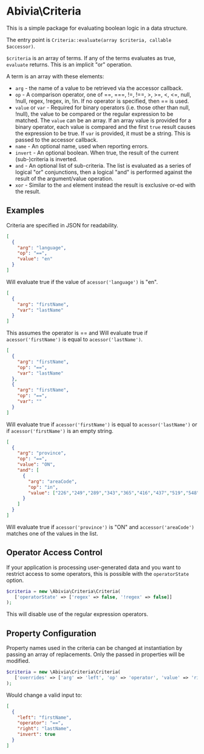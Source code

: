 # Abivia\Criteria

This is a simple package for evaluating boolean logic in a data structure.

The entry point is `Criteria::evaluate(array $criteria, callable $accessor)`.

`$criteria` is an array of terms. If any of the terms evaluates as true, `evaluate` returns.
This is an implicit "or" operation.

A term is an array with these elements:
* `arg` - the name of a value to be retrieved via the accessor callback.
* `op` - A comparison operator, one of ==, ===, !=, !==, >, >=, <, <=, null, !null, regex, !regex,
in, !in.
If no operator is specified, then == is used.
* `value` or `var` - Required for binary operators (i.e. those other than null, !null), the value
to be compared or the regular expression to be matched. The `value` can be an array.
If an array value is provided for a binary operator, each value is compared 
and the first `true` result causes the expression to be true.
If `var` is provided, it must be a string. This is passed to the accessor callback.
* `name` - An optional name, used when reporting errors.
* `invert` - An optional boolean. When true, the result of the current (sub-)criteria is inverted.
* `and` - An optional list of sub-criteria. The list is evaluated as a series of logical "or"
conjunctions, then a logical "and" is performed against the result of the argument/value operation.
* `xor` - Similar to the `and` element instead the result is exclusive or-ed with the result.

## Examples
Criteria are specified in JSON for readability.
```json
[
  {
    "arg": "language",
    "op": "==",
    "value": "en"
  }
]
```
Will evaluate true if the value of `acessor('language')` is "en".

```json
[
  {
    "arg": "firstName",
    "var": "lastName"
  }
]
```
This assumes the operator is == and Will evaluate true
if  `acessor('firstName')` is equal to `acessor('lastName')`.

```json
[
  {
    "arg": "firstName",
    "op": "==",
    "var": "lastName"
  },
  {
    "arg": "firstName",
    "op": "==",
    "var": ""
  }
]
```
Will evaluate true if  `acessor('firstName')` is equal to `acessor('lastName')` 
or if `acessor('firstName')` is an empty string.

```json
[
  {
    "arg": "province",
    "op": "==",
    "value": "ON",
    "and": [
      {
        "arg": "areaCode",
        "op": "in",
        "value": ["226","249","289","343","365","416","437","519","548","613","647","705","807","905"]
      }
    ]
  }
]
```
Will evaluate true if `acessor('province')` is "ON" 
and `accessor('areaCode')` matches one of the values in the list.

## Operator Access Control

If your application is processing user-generated data and you want to
restrict access to some operators, this is possible with the 
`operatorState` option.

```php
$criteria = new \Abivia\Criteria\Criteria(
   ['operatorState' => ['regex' => false, '!regex' => false]]
);
```
This will disable use of the regular expression operators.

## Property Configuration

Property names used in the criteria can be changed at instantiation
by passing an array of replacements.
Only the passed in properties will be modified.

```php
$criteria = new \Abivia\Criteria\Criteria(
   ['overrides' => ['arg' => 'left', 'op' => 'operator', 'value' => 'right']]
);
```

Would change a valid input to:
```json
[
  {
    "left": "firstName",
    "operator": "==",
    "right": "lastName",
    "invert": true
  }
]
```
